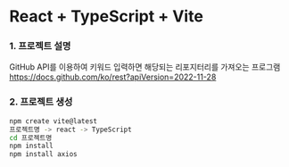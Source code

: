 # React + TypeScript + Vite

### 1. 프로젝트 설명

GitHub API를 이용하여 키워드 입력하면 해당되는 리포지터리를 가져오는 프로그램
https://docs.github.com/ko/rest?apiVersion=2022-11-28

### 2. 프로젝트 생성

```bash
npm create vite@latest
프로젝트명 -> react -> TypeScript
cd 프로젝트명
npm install
npm install axios
```
